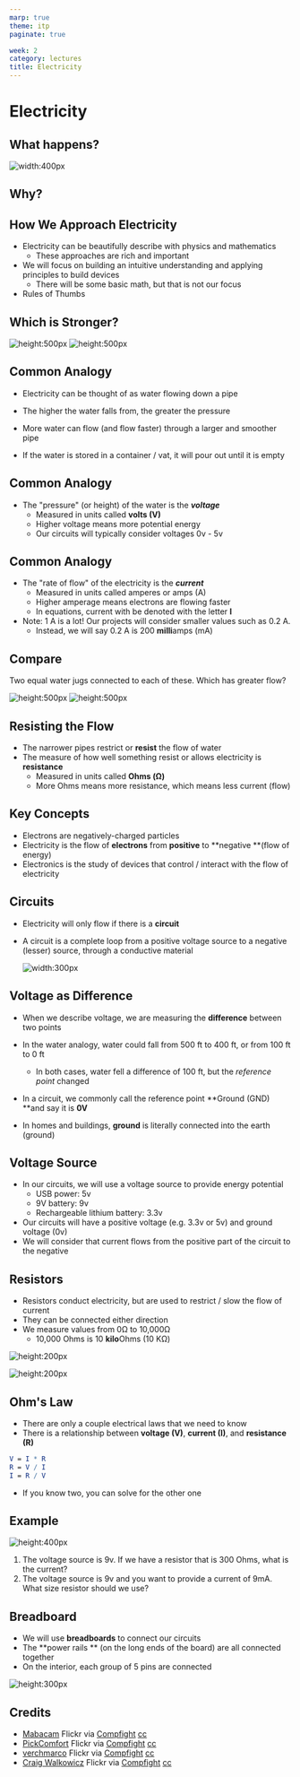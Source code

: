 ```yaml
---
marp: true
theme: itp
paginate: true

week: 2
category: lectures  
title: Electricity
---
```


<!-- headingDivider: 2 -->

# Electricity

## What happens?

![width:400px](assets/1564541287879.png)

## Why? 

## How We Approach Electricity

- Electricity can be beautifully describe with physics and mathematics
  - These approaches are rich and important
- We will focus on building an intuitive understanding and applying principles to build devices
  - There will be some basic math, but that is not our focus
- Rules of Thumbs

## Which is Stronger?

![height:500px](assets/1564543352673.png)	![height:500px](assets/1564543461389.png)

## Common Analogy

- Electricity can be thought of as water flowing down a pipe

- The higher the water falls from, the greater the pressure

- More water can flow (and flow faster) through a larger and smoother pipe

- If the water is stored in a container / vat, it will pour out until it is empty

## Common Analogy

- The "pressure" (or height) of the water is the ***voltage***
  - Measured in units called **volts (V)** 
  - Higher voltage means more potential energy
  - Our circuits will typically consider voltages 0v - 5v

## Common Analogy

- The "rate of flow" of the electricity is the ***current***
  - Measured in units called amperes or amps (A)
  - Higher amperage means electrons are flowing faster
  - In equations, current with be denoted with the letter **I**
- Note: 1 A is a lot! Our projects will consider smaller values such as 0.2 A.
  - Instead, we will say 0.2 A is 200 **milli**amps (mA)

## Compare

Two equal water jugs connected to each of these. Which has greater flow?

![height:500px](assets/1564544624407.png) ![height:500px](assets/47730722082_bfcae57ea0.jpg)

## Resisting the Flow

- The narrower pipes restrict or **resist** the flow of water
- The measure of how well something resist or allows electricity is **resistance**
  - Measured in units called **Ohms (Ω)**
  - More Ohms means more resistance, which means less current (flow)

## Key Concepts

- Electrons are negatively-charged particles
- Electricity is the flow of **electrons** from **positive** to **negative **(flow of energy)
- Electronics is the study of devices that control / interact with the flow of electricity

## Circuits

- Electricity will only flow if there is a **circuit** 

- A circuit is a complete loop from a positive voltage source to a negative (lesser) source, through a conductive material

  ![width:300px](assets/1564541287879.png)

## Voltage as Difference

- When we describe voltage, we are measuring the **difference** between two points
- In the water analogy, water could fall from 500 ft to 400 ft, or from 100 ft to 0 ft
  - In both cases, water fell a difference of 100 ft, but the *reference point* changed
- In a circuit, we commonly call the reference point **Ground (GND) **and say it is **0V**

- In homes and buildings, **ground** is literally connected into the earth (ground)

## Voltage Source

- In our circuits, we will use a voltage source to provide energy potential
  - USB power: 5v
  - 9V battery: 9v
  - Rechargeable lithium battery: 3.3v
- Our circuits will have a positive voltage (e.g. 3.3v or 5v) and ground voltage (0v)
- We will consider that current flows from the positive part of the circuit to the negative

## Resistors

- Resistors conduct electricity, but are used to restrict / slow the flow of current
- They can be connected either direction
- We measure values from 0Ω to 10,000Ω
  - 10,000 Ohms is 10 **kilo**Ohms (10 KΩ)



![height:200px](assets/1565140772469.png)

![height:200px](assets/1565140731484.png)

## Ohm's Law

- There are only a couple electrical laws that we need to know
- There is a relationship between **voltage (V)**, **current (I)**, and **resistance (R)**

```mathematica
V = I * R
R = V / I
I = R / V
```

- If you know two, you can solve for the other one

## Example

![height:400px](assets/1565141579356.png)

1. The voltage source is 9v. If we have a resistor that is 300 Ohms, what is the current?
2. The voltage source is 9v and you want to provide a current of 9mA. What size resistor should we use?

<!-- 1. 30 mA; 2. 1kOhm -->

## Breadboard

- We will use **breadboards** to connect our circuits
- The **power rails **  (on the long ends of the board) are all connected together
- On the interior, each group of 5 pins are connected

<!-- Open Fritzing to show connected pins -->

![height:300px](assets/1564547904128.png)

## Credits

- <a href="https://www.flickr.com/photos/59275783@N04/47522354472/">Mabacam</a> Flickr via <a href="http://compfight.com">Compfight</a> <a href="https://creativecommons.org/licenses/by-nc-nd/2.0/">cc</a> 
- <a href="https://www.flickr.com/photos/161816492@N07/47312501852/">PickComfort</a> Flickr via <a href="http://compfight.com">Compfight</a> <a href="https://creativecommons.org/licenses/by/2.0/">cc</a> 
- <a href="https://www.flickr.com/photos/160866001@N07/46688229715/">verchmarco</a> Flickr via <a href="http://compfight.com">Compfight</a> <a href="https://creativecommons.org/licenses/by/2.0/">cc</a> 
- <a href="https://www.flickr.com/photos/34327409@N04/47730722082/">Craig Walkowicz</a> Flickr via <a href="http://compfight.com">Compfight</a> <a href="https://creativecommons.org/licenses/by-nc-sa/2.0/">cc</a> 

